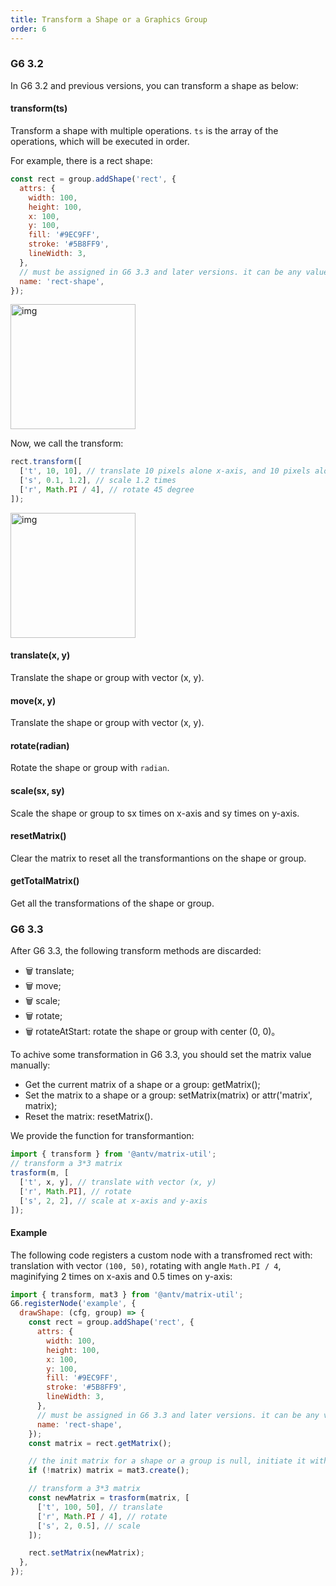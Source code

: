 ```yaml
---
title: Transform a Shape or a Graphics Group
order: 6
---
```


### G6 3.2

In G6 3.2 and previous versions, you can transform a shape as below:

#### transform(ts)

Transform a shape with multiple operations. `ts` is the array of the operations, which will be executed in order.

For example, there is a rect shape:

```javascript
const rect = group.addShape('rect', {
  attrs: {
    width: 100,
    height: 100,
    x: 100,
    y: 100,
    fill: '#9EC9FF',
    stroke: '#5B8FF9',
    lineWidth: 3,
  },
  // must be assigned in G6 3.3 and later versions. it can be any value you want
  name: 'rect-shape',
});
```

<img src='https://gw.alipayobjects.com/mdn/rms_f8c6a0/afts/img/A*lkUoTp5xXmoAAAAAAAAAAABkARQnAQ' width='200' alt='img'/>

Now, we call the transform:

```javascript
rect.transform([
  ['t', 10, 10], // translate 10 pixels alone x-axis, and 10 pixels alone y-axis
  ['s', 0.1, 1.2], // scale 1.2 times
  ['r', Math.PI / 4], // rotate 45 degree
]);
```

<img src='https://gw.alipayobjects.com/mdn/rms_f8c6a0/afts/img/A*jN3HQbHZ4dIAAAAAAAAAAABkARQnAQ' width='200' alt='img'/>

#### translate(x, y)

Translate the shape or group with vector (x, y).

#### move(x, y)

Translate the shape or group with vector (x, y).

#### rotate(radian)

Rotate the shape or group with `radian`.

#### scale(sx, sy)

Scale the shape or group to sx times on x-axis and sy times on y-axis.

#### resetMatrix()

Clear the matrix to reset all the transformantions on the shape or group.

#### getTotalMatrix()

Get all the transformations of the shape or group.

### G6 3.3

After G6 3.3, the following transform methods are discarded:

- 🗑 translate;
- 🗑 move;
- 🗑 scale;
- 🗑 rotate;
- 🗑 rotateAtStart: rotate the shape or group with center (0, 0)。

To achive some transformation in G6 3.3, you should set the matrix value manually:

- Get the current matrix of a shape or a group: getMatrix();
- Set the matrix to a shape or a group: setMatrix(matrix) or attr('matrix', matrix);
- Reset the matrix: resetMatrix().

We provide the function for transformantion:

```javascript
import { transform } from '@antv/matrix-util';
// transform a 3*3 matrix
trasform(m, [
  ['t', x, y], // translate with vector (x, y)
  ['r', Math.PI], // rotate
  ['s', 2, 2], // scale at x-axis and y-axis
]);
```

#### Example

The following code registers a custom node with a transfromed rect with: translation with vector `(100, 50)`, rotating with angle `Math.PI / 4`, maginifying 2 times on x-axis and 0.5 times on y-axis:

```javascript
import { transform, mat3 } from '@antv/matrix-util';
G6.registerNode('example', {
  drawShape: (cfg, group) => {
    const rect = group.addShape('rect', {
      attrs: {
        width: 100,
        height: 100,
        x: 100,
        y: 100,
        fill: '#9EC9FF',
        stroke: '#5B8FF9',
        lineWidth: 3,
      },
      // must be assigned in G6 3.3 and later versions. it can be any value you want
      name: 'rect-shape',
    });
    const matrix = rect.getMatrix();

    // the init matrix for a shape or a group is null, initiate it with unit matrix
    if (!matrix) matrix = mat3.create();

    // transform a 3*3 matrix
    const newMatrix = trasform(matrix, [
      ['t', 100, 50], // translate
      ['r', Math.PI / 4], // rotate
      ['s', 2, 0.5], // scale
    ]);

    rect.setMatrix(newMatrix);
  },
});
```
